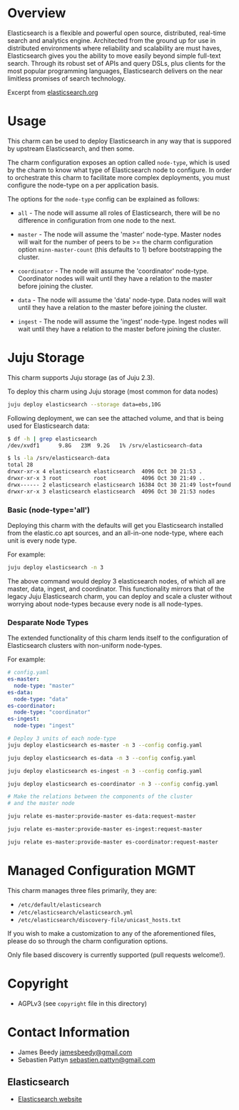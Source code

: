 # Overview

Elasticsearch is a flexible and powerful open source, distributed, real-time
search and analytics engine. Architected from the ground up for use in
distributed environments where reliability and scalability are must haves,
Elasticsearch gives you the ability to move easily beyond simple full-text
search. Through its robust set of APIs and query DSLs, plus clients for the
most popular programming languages, Elasticsearch delivers on the near
limitless promises of search technology.

Excerpt from [elasticsearch.org](http://www.elasticsearch.org/overview/ "Elasticsearch Overview")

# Usage
This charm can be used to deploy Elasticsearch in any way that is suppored by upstream Elasticsearch, and then some.

The charm configuration exposes an option called `node-type`, which is used by the charm to know what type of 
Elasticsearch node to configure. In order to orchestrate this charm to facilitate more complex deployments,
you must configure the node-type on a per application basis.

The options for the `node-type` config can be explained as follows:

* `all` - The node will assume all roles of Elasticsearch, there will be no difference in configuration from one node to the next.

* `master` - The node will assume the 'master' node-type. Master nodes will wait for the number of peers to be >= the charm configuration
option `minn-master-count` (this defaults to 1) before bootstrapping the cluster. 

* `coordinator` - The node will assume the 'coordinator' node-type. Coordinator nodes will wait until they have a relation to the master before
joining the cluster.

* `data` - The node will assume the 'data' node-type. Data nodes will wait until they have a relation to the master before
joining the cluster.

* `ingest` - The node will assume the 'ingest' node-type. Ingest nodes will wait until they have a relation to the master before
joining the cluster.

# Juju Storage
This charm supports Juju storage (as of Juju 2.3).

To deploy this charm using Juju storage (most common for data nodes)
```bash
juju deploy elasticsearch --storage data=ebs,10G
```
Following deployment, we can see the attached volume, and that is being used for Elasticsearch data:
```bash
$ df -h | grep elasticsearch
/dev/xvdf1      9.8G   23M  9.2G   1% /srv/elasticsearch-data

$ ls -la /srv/elasticsearch-data
total 28
drwxr-xr-x 4 elasticsearch elasticsearch  4096 Oct 30 21:53 .
drwxr-xr-x 3 root          root           4096 Oct 30 21:49 ..
drwx------ 2 elasticsearch elasticsearch 16384 Oct 30 21:49 lost+found
drwxr-xr-x 3 elasticsearch elasticsearch  4096 Oct 30 21:53 nodes
```

### Basic (node-type='all')
Deploying this charm with the defaults will get you Elasticsearch installed from the elastic.co apt sources, and an all-in-one node-type, where
each unit is every node type.

For example:

```bash
juju deploy elasticsearch -n 3
```

The above command would deploy 3 elasticsearch nodes, of which all are master, data, ingest, and coordinator.
This functionality mirrors that of the legacy Juju Elasticsearch charm, you can deploy and scale a cluster without worrying about node-types
because every node is all node-types.

### Desparate Node Types
The extended functionality of this charm lends itself to the configuration of Elasticsearch clusters with non-uniform node-types.

For example:
```yaml
# config.yaml
es-master:
  node-type: "master"
es-data:
  node-type: "data"
es-coordinator:
  node-type: "coordinator"
es-ingest:
  node-type: "ingest"
```
```bash
# Deploy 3 units of each node-type
juju deploy elasticsearch es-master -n 3 --config config.yaml

juju deploy elasticsearch es-data -n 3 --config config.yaml

juju deploy elasticsearch es-ingest -n 3 --config config.yaml

juju deploy elasticsearch es-coordinator -n 3 --config config.yaml

# Make the relations between the components of the cluster
# and the master node

juju relate es-master:provide-master es-data:request-master

juju relate es-master:provide-master es-ingest:request-master

juju relate es-master:provide-master es-coordinator:request-master
```

# Managed Configuration MGMT
This charm manages three files primarily, they are:
* `/etc/default/elasticsearch`
* `/etc/elasticsearch/elasticsearch.yml`
* `/etc/elasticsearch/discovery-file/unicast_hosts.txt`

If you wish to make a customization to any of the aforementioned files, please
do so through the charm configuration options.

Only file based discovery is currently supported (pull requests welcome!).

# Copyright
* AGPLv3 (see `copyright` file in this directory)

# Contact Information

* James Beedy <jamesbeedy@gmail.com>
* Sebastien Pattyn <sebastien.pattyn@gmail.com>

## Elasticsearch
- [Elasticsearch website](http://www.elasticsearch.org/)
